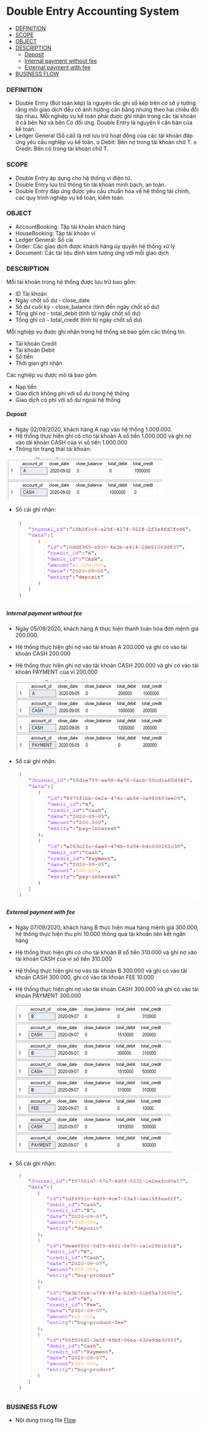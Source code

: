 # Double Entry Accounting System

<!--ts-->
* [DEFINITION](#DEFINITION)
* [SCOPE](#SCOPE)
* [OBJECT](#OBJECT)
* [DESCRIPTION](#DESCRIPTION)
   * [Deposit](#Deposit)
   * [Internal payment without fee](#Internal-payment-without-fee)
   * [External payment with fee](#External-payment-with-fee)
* [BUSINESS FLOW](#BUSINESS-FLOW)
<!--te-->

### DEFINITION

-	Double Entry (Bút toán kép) là nguyên tắc ghi sổ kép trên cơ sở ý tưởng rằng mỗi giao dịch đều có ảnh hưởng cân bằng nhưng theo hai chiều đối lập nhau. Mỗi nghiệp vụ kế toán phải được ghi nhận trong các tài khoản ở cả bên Nợ và bên Có đối ứng. Double Entry là nguyên lí căn bản của kế toán.
-	Ledger General (Sổ cái) là nơi lưu trữ hoạt động của các tài khoản đáp ứng yêu cầu nghiệp vụ kế toán.
o	Debit: Bên nợ trong tài khoản chữ T.
o	Credit: Bên có trong tài khoản chữ T.

### SCOPE

-	Double Entry áp dụng cho hệ thống ví điện tử.
-	Double Entry lưu trữ thông tin tài khoản minh bạch, an toàn.
-	Double Entry đáp ứng được yêu cầu chuẩn hóa về hệ thống tài chính, các quy trình nghiệp vụ kế toán, kiểm toán.

### OBJECT

-	AccountBooking: Tập tài khoản khách hàng
-	HouseBooking: Tập tài khoản ví
-	Ledger General: Sổ cái
-	Order: Các giao dịch được khách hàng ủy quyền hệ thống xử lý
-	Document: Các tài liệu đính kèm tương ứng với mỗi giao dịch

### DESCRIPTION

Mỗi tài khoản trong hệ thống được lưu trữ bao gồm:
-	ID Tài khoản
-	Ngày chốt số dư - close_date
-	Số dư cuối kỳ - close_balance (tính đến ngày chốt số dư)
-	Tổng ghi nợ - total_debit (tính từ ngày chốt số dư)
-	Tổng ghi có - total_credit (tính từ ngày chốt số dư)

Mỗi nghiệp vụ được ghi nhận trong hệ thống sẽ bao gồm các thông tin:
-	Tài khoản Credit
-	Tài khoản Debit
-	Số tiền
-	Thời gian ghi nhận

Các nghiệp vụ được mô tả bao gồm
-	Nạp tiền
-	Giao dịch không phí với số dư trong hệ thống
-	Giao dịch có phí với số dư ngoài hệ thống

##### Deposit

-	Ngày 02/09/2020, khách hàng A nạp vào hệ thống 1.000.000. 
-	Hệ thống thực hiện ghi có cho tài khoản A số tiền 1.000.000 và ghi nợ vào tài khoản CASH của ví số tiền 1.000.000
-	Thông tin trạng thái tài khoản:

  ![image-20210113145110846](https://github.com/LouisVu84/DevOps/blob/master/Documents/Fintech/image-20210113145110846.png)
  
- Sổ cái ghi nhận:

  ![image-20210113145129368](https://github.com/LouisVu84/DevOps/blob/master/Documents/Fintech/image-20210113145129368.png)  

##### Internal payment without fee

- Ngày 05/09/2020, khách hàng A thực hiện thanh toán hóa đơn mệnh giá 200.000.
- Hệ thống thực hiện ghi nợ vào tài khoản A 200.000 và ghi có vào tài khoản CASH 200.000
- Hệ thống thực hiện ghi nợ vào tài khoản CASH 200.000 và ghi có vào tài khoản PAYMENT của ví 200.000

  ![image-20210113145156821](https://github.com/LouisVu84/DevOps/blob/master/Documents/Fintech/image-20210113145156821.png)
  
- Sổ cái ghi nhận:

  ![image-20210113145242622](https://github.com/LouisVu84/DevOps/blob/master/Documents/Fintech/image-20210113145242622.png)
  

##### External payment with fee

- Ngày 07/09/2020, khách hàng B thực hiện mua hàng mệnh giá 300.000, hệ thống thực hiện thu phí 10.000 thông qua tài khoản liên kết ngân hàng
- Hệ thống thực hiện ghi có cho tài khoản B số tiền 310.000 và ghi nợ vào tài khoản CASH của ví số tiền 310.000
- Hệ thống thực hiện ghi nợ vào tài khoản B 300.000 và ghi có vào tài khoản CASH 300.000, ghi có vào tài khoản FEE 10.000
- Hệ thống thực hiện ghi nợ vào tài khoản CASH 300.000 và ghi có vào tài khoản PAYMENT 300.000

  ![image-20210113145251585](https://github.com/LouisVu84/DevOps/blob/master/Documents/Fintech/image-20210113145251585.png)
  
- Sổ cái ghi nhận:

  ![image-20210113145259537](https://github.com/LouisVu84/DevOps/blob/master/Documents/Fintech/image-20210113145259537.png)
  

### BUSINESS FLOW

-	Nội dung trong file [Flow](https://github.com/LouisVu84/DevOps/blob/master/Documents/Fintech/DE.pdf)
